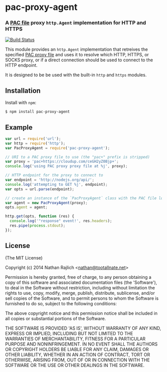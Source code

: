 pac-proxy-agent
===============
### A [PAC file][pac-wikipedia] proxy `http.Agent` implementation for HTTP and HTTPS
[![Build Status](https://github.com/TooTallNate/node-pac-proxy-agent/workflows/Node%20CI/badge.svg)](https://github.com/TooTallNate/node-pac-proxy-agent/actions?workflow=Node+CI)

This module provides an `http.Agent` implementation that retreives the specified
[PAC proxy file][pac-wikipedia] and uses it to resolve which HTTP, HTTPS, or
SOCKS proxy, or if a direct connection should be used to connect to the
HTTP endpoint.

It is designed to be be used with the built-in `http` and `https` modules.


Installation
------------

Install with `npm`:

``` bash
$ npm install pac-proxy-agent
```


Example
-------

``` js
var url = require('url');
var http = require('http');
var PacProxyAgent = require('pac-proxy-agent');

// URI to a PAC proxy file to use (the "pac+" prefix is stripped)
var proxy = 'pac+https://cloudup.com/ceGH2yZ0Bjp+';
console.log('using PAC proxy proxy file at %j', proxy);

// HTTP endpoint for the proxy to connect to
var endpoint = 'http://nodejs.org/api/';
console.log('attempting to GET %j', endpoint);
var opts = url.parse(endpoint);

// create an instance of the `PacProxyAgent` class with the PAC file location
var agent = new PacProxyAgent(proxy);
opts.agent = agent;

http.get(opts, function (res) {
  console.log('"response" event!', res.headers);
  res.pipe(process.stdout);
});
```


License
-------

(The MIT License)

Copyright (c) 2014 Nathan Rajlich &lt;nathan@tootallnate.net&gt;

Permission is hereby granted, free of charge, to any person obtaining
a copy of this software and associated documentation files (the
'Software'), to deal in the Software without restriction, including
without limitation the rights to use, copy, modify, merge, publish,
distribute, sublicense, and/or sell copies of the Software, and to
permit persons to whom the Software is furnished to do so, subject to
the following conditions:

The above copyright notice and this permission notice shall be
included in all copies or substantial portions of the Software.

THE SOFTWARE IS PROVIDED 'AS IS', WITHOUT WARRANTY OF ANY KIND,
EXPRESS OR IMPLIED, INCLUDING BUT NOT LIMITED TO THE WARRANTIES OF
MERCHANTABILITY, FITNESS FOR A PARTICULAR PURPOSE AND NONINFRINGEMENT.
IN NO EVENT SHALL THE AUTHORS OR COPYRIGHT HOLDERS BE LIABLE FOR ANY
CLAIM, DAMAGES OR OTHER LIABILITY, WHETHER IN AN ACTION OF CONTRACT,
TORT OR OTHERWISE, ARISING FROM, OUT OF OR IN CONNECTION WITH THE
SOFTWARE OR THE USE OR OTHER DEALINGS IN THE SOFTWARE.

[pac-wikipedia]: http://wikipedia.org/wiki/Proxy_auto-config
